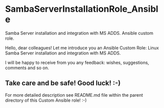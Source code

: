 # SambaServerInstallationRole_Ansible
Samba Server installation and integration with MS ADDS. Ansible custom role.

Hello, dear colleagues!
Let me introduce you an Ansible Custom Role: Linux Samba Server installation
and integration with MS ADDS.

I will be happy to receive from you any feedback: wishes, suggestions, comments 
and so on.

Take care and be safe! Good luck! :-)
---
For more detailed description see README.md file within the parent directory of
this Custom Ansible role! :-)
